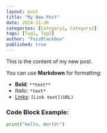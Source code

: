 ```yaml
---
layout: post
title: "My New Post"
date: 2024-11-26
categories: [Category1, Category2]
tags: [Tag1, Tag2]
author: "FuzzBlackbox"
published: true
---
```

This is the content of my new post.

You can use **Markdown** for formatting:
- **Bold**: `**text**`
- *Italic*: `*text*`
- [Links](https://example.com): `[Link text](URL)`

### Code Block Example:
```python
print("Hello, World!")
```
